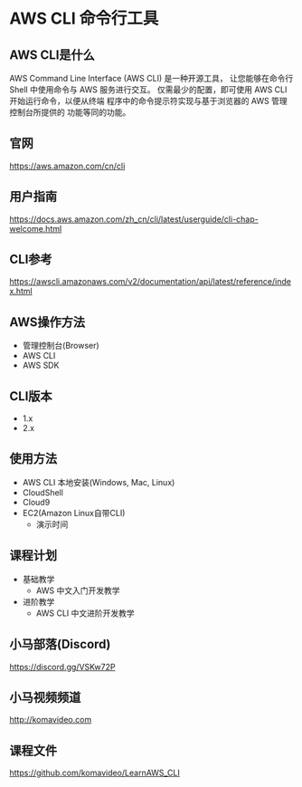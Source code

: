 AWS CLI 命令行工具
=================

## AWS CLI是什么

AWS Command Line Interface (AWS CLI) 是一种开源工具，
让您能够在命令行 Shell 中使用命令与 AWS 服务进行交互。
仅需最少的配置，即可使用 AWS CLI 开始运行命令，以便从终端
程序中的命令提示符实现与基于浏览器的 AWS 管理控制台所提供的
功能等同的功能。

## 官网

https://aws.amazon.com/cn/cli

## 用户指南

https://docs.aws.amazon.com/zh_cn/cli/latest/userguide/cli-chap-welcome.html

## CLI参考

https://awscli.amazonaws.com/v2/documentation/api/latest/reference/index.html

## AWS操作方法

+ 管理控制台(Browser)
+ AWS CLI
+ AWS SDK

## CLI版本

+ 1.x
+ 2.x

## 使用方法

+ AWS CLI 本地安装(Windows, Mac, Linux)
+ CloudShell
+ Cloud9
+ EC2(Amazon Linux自带CLI)
  - 演示时间

## 课程计划

+ 基础教学
  - AWS 中文入门开发教学
+ 进阶教学
  - AWS CLI 中文进阶开发教学

## 小马部落(Discord)

https://discord.gg/VSKw72P

## 小马视频频道

http://komavideo.com

## 课程文件

https://github.com/komavideo/LearnAWS_CLI
